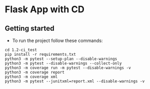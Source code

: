# Flask App with CD

## Getting started

- To run the project follow these commands:

```
cd 1.2-ci_test
pip install -r requirements.txt
python3 -m pytest --setup-plan --disable-warnings
python3 -m pytest --disable-warnings --collect-only
python3 -m coverage run -m pytest --disable-warnings -v
python3 -m coverage report
python3 -m coverage xml
python3 -m pytest --junitxml=report.xml --disable-warnings -v
```
